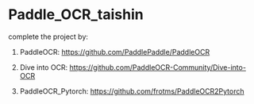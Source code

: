 # Paddle_OCR_taishin

complete the project by:

1. PaddleOCR: https://github.com/PaddlePaddle/PaddleOCR

2. Dive into OCR: https://github.com/PaddleOCR-Community/Dive-into-OCR

3. PaddleOCR_Pytorch: https://github.com/frotms/PaddleOCR2Pytorch
